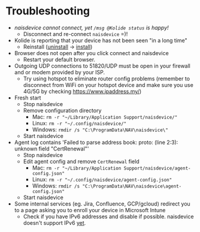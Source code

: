 # Troubleshooting

- _naisdevice cannot connect, yet `/msg @Kolide status` is happy!_
    - Disconnect and re-connect `naisdevice` =\)!
- Kolide is reporting that your device has not been seen "in a long time"
    - Reinstall ([uninstall](uninstall.md) -> [install](install.md))
- Browser does not open after you click connect and naisdevice
    - Restart your default browser.
- Outgoing UDP connections to 51820/UDP must be open in your firewall and or modem provided by your ISP.
    - Try using hotspot to eliminate router config problems (remember to disconnect from WiFi on your hotspot device and make sure you use 4G/5G by checking https://www.ipaddress.my/)
- Fresh start
    - Stop naisdevice
    - Remove configuration directory
        - Mac: `rm -r "~/Library/Application Support/naisdevice/"`
        - Linux: `rm -r "~/.config/naisdevice/"`
        - Windows: `rmdir /s "C:\ProgramData\NAV\naisdevice\"`
    - Start naisdevice
- Agent log contains 'Failed to parse address book: proto: (line 2:3): unknown field "CertRenewal"'
    - Stop naisdevice 
    - Edit agent config and remove `CertRenewal` field
        - Mac: `rm -r "~/Library/Application Support/naisdevice/agent-config.json"`
        - Linux: `rm -r "~/.config/naisdevice/agent-config.json"`
        - Windows: `rmdir /s "C:\ProgramData\NAV\naisdevice\agent-config.json"`
    - Start naisdevice
- Some internal services (eg. Jira, Confluence, GCP/gcloud) redirect you to a page asking you to enroll your device in Microsoft Intune
    - Check if you have IPv6 addresses and disable if possible. naisdevice doesn't support IPv6 [yet](https://github.com/nais/device/issues/279). 
